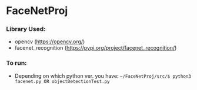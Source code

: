 # FaceNetProj

### Library Used:
* opencv (https://opencv.org/)
* facenet_recognition (https://pypi.org/project/facenet_recognition/)


### To run: 
* Depending on which python ver. you have: 
`~/FaceNetProj/src/$ python3 facenet.py OR objectDetectionTest.py`
